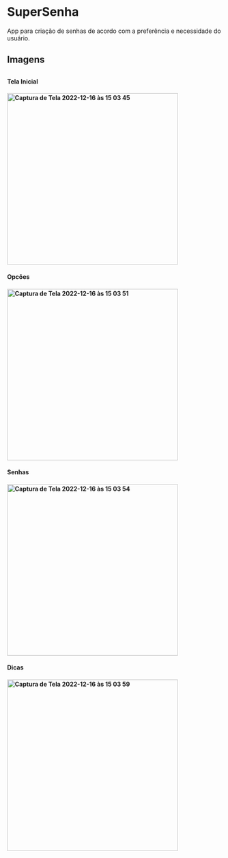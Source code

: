# SuperSenha

App para criação de senhas de acordo com a preferência e necessidade do usuário. 


<h2>Imagens<h2>
 
 <h4>Tela Inicial<h4>
 <img width="400" alt="Captura de Tela 2022-12-16 às 15 03 45" src="https://user-images.githubusercontent.com/107012585/208161423-ad797691-a781-4481-8180-f5e9855ceb74.png">
 
 <h4>Opcões<h4>
 <img width="400" alt="Captura de Tela 2022-12-16 às 15 03 51" src="https://user-images.githubusercontent.com/107012585/208161426-1a55eb20-e9b8-4df9-b6aa-3b50bb0fb87e.png">

 <h4>Senhas<h4>
 <img width="400" alt="Captura de Tela 2022-12-16 às 15 03 54" src="https://user-images.githubusercontent.com/107012585/208161435-ee5e44fa-8e62-4869-81be-15a2a0e0d50d.png">

  <h4>Dicas<h4>
  <img width="400" alt="Captura de Tela 2022-12-16 às 15 03 59" src="https://user-images.githubusercontent.com/107012585/208161440-110555ef-0821-4fb1-b621-22a07f23b0ff.png">
